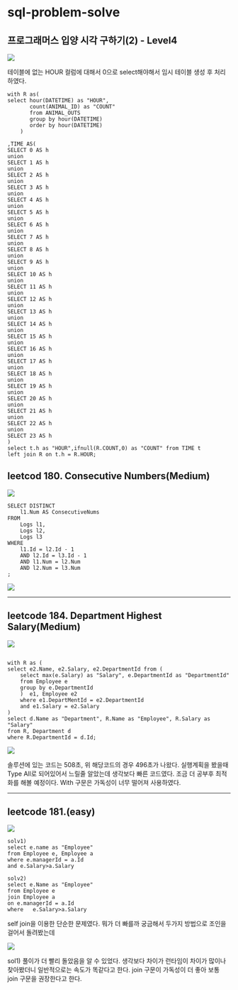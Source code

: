 # sql-problem-solve

## 프로그래머스 입양 시각 구하기(2) - Level4

![](https://i.imgur.com/M0aySwJ.png)

테이블에 없는 HOUR 컬럼에 대해서 0으로 select해야해서 임시 테이블 생성 후 처리하였다.


```
with R as(
select hour(DATETIME) as "HOUR",
       count(ANIMAL_ID) as "COUNT"
       from ANIMAL_OUTS
       group by hour(DATETIME)
       order by hour(DATETIME)
    )

,TIME AS(
SELECT 0 AS h
union
SELECT 1 AS h
union
SELECT 2 AS h
union
SELECT 3 AS h
union
SELECT 4 AS h
union
SELECT 5 AS h
union
SELECT 6 AS h
union
SELECT 7 AS h
union
SELECT 8 AS h
union
SELECT 9 AS h
union
SELECT 10 AS h
union
SELECT 11 AS h
union
SELECT 12 AS h
union
SELECT 13 AS h
union
SELECT 14 AS h
union
SELECT 15 AS h
union
SELECT 16 AS h
union
SELECT 17 AS h
union
SELECT 18 AS h
union
SELECT 19 AS h
union
SELECT 20 AS h
union
SELECT 21 AS h
union
SELECT 22 AS h
union
SELECT 23 AS h
)
select t.h as "HOUR",ifnull(R.COUNT,0) as "COUNT" from TIME t
left join R on t.h = R.HOUR;
```

## leetcod 180. Consecutive Numbers(Medium)

![](https://i.imgur.com/GIgHZwI.png)

```
SELECT DISTINCT
    l1.Num AS ConsecutiveNums
FROM
    Logs l1,
    Logs l2,
    Logs l3
WHERE
    l1.Id = l2.Id - 1
    AND l2.Id = l3.Id - 1
    AND l1.Num = l2.Num
    AND l2.Num = l3.Num
;
```

![](https://i.imgur.com/Cn2oAZv.png)

---

## leetcode 184. Department Highest Salary(Medium)

![](https://i.imgur.com/uDhijvD.png)

```

with R as (
select e2.Name, e2.Salary, e2.DepartmentId from (
    select max(e.Salary) as "Salary", e.DepartmentId as "DepartmentId" 
    from Employee e
    group by e.DepartmentId
    )  e1, Employee e2
    where e1.DepartMentId = e2.DepartmentId
    and e1.Salary = e2.Salary
)
select d.Name as "Department", R.Name as "Employee", R.Salary as "Salary"
from R, Department d
where R.DepartmentId = d.Id;

```

![](https://i.imgur.com/QaktOTX.png)

솔루션에 있는 코드는 508초,
위 해당코드의 경우 496초가 나왔다. 실행계획을 봤을때 Type All로 되어있어서 느릴줄 알았는데 생각보다 빠른 코드였다. 조금 더 공부후 최적화를 해볼 예정이다. With 구문은 가독성이 너무 떨어져 사용하였다.

--- 
## leetcode 181.(easy)

![](https://i.imgur.com/W7v5lx9.png)


```
solv1)
select e.name as "Employee"
from Employee e, Employee a
where e.managerId = a.Id
and e.Salary>a.Salary

```

```
solv2)
select e.Name as "Employee"
from Employee e
join Employee a
on e.managerId = a.Id
where   e.Salary>a.Salary

```



self join을 이용한 단순한 문제였다.
뭐가 더 빠를까 궁금해서 두가지 방법으로 조인을 걸어서 돌려봤는데

![](https://i.imgur.com/tnKs35Q.png)

sol1) 풀이가 더 빨리 돌았음을 알 수 있었다. 생각보다 차이가 런타임이 차이가 많이나 찾아봤더니 일반적으로는 속도가 똑같다고 한다. join 구문이 가독성이 더 좋아 보통 join 구문을 권장한다고 한다.